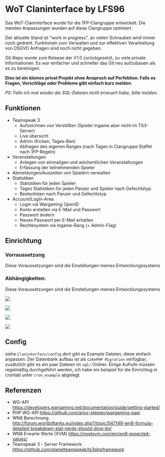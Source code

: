 # WoT Claninterface by LFS96

Das WoT-Claninterface wurde für die 1FP-Clangruppe entwickelt.
Die meisten Anpassungen wurden auf diese Clangruppe optimiert.

Der aktuelle Stand ist "work in progress", an vielen Schrauben wird immer noch gedreht.
Funktionen zum Verwalten und zur effektiven Verarbeitung von DSGVO Anfragen sind noch nicht gegeben.

Git-Repo wurde zum Release der V1.0 zurückgesetzt, zu viele private Informationen.
Es war einfacher und schneller das Git neu aufzubauen als es zu bereinigen.

**Dies ist ein kleines privat Projekt ohne Anspruch auf Perfektion. 
Falls es Fragen, Vorschläge oder Probleme gibt einfach kurz melden.**

_PS: Falls ich mal wieder die SQL-Dateien nicht erneuert habe, bitte melden._

## Funktionen
- Teamspeak 3
  - Aufzeichnen von Verstößen (Spieler Ingame aber nicht im TS3-Server)
  - Live übersicht
  - Admin (Kicken, Tages-Ban)
  - Abfragen des eigenen Ranges (nach Tagen in Clangruppe Staffel nach 1FP-Regeln)
- Veranstaltungen
  - Anlegen von einmaligen und wöchentlichen Veranstaltungen
  - Erfassung der teilnehmenden Spieler
- Abmeldungen/Auszeiten von Spielern verwalten
- Statistiken
  - Statistiken für jeden Spieler
  - Tages Statistiken für jeden Panzer und Spieler nach Gefechtstyp
  - Bestenlisten nach Panzer und Gefechtstyp
- Account/Login-Area
  - Login via Wargaming OpenID
  - Konto erstellen via E-Mail und Passwort
  - Passwort ändern
  - Neues Passwort per E-Mail erhalten
  - Rechtesystem via Ingame-Rang (+ Admin-Flag)


## Einrichtung

### Vorraussetzung
Diese Voraussetzungen sind die Einstellungen meines Entwicklungssystems

### Abhängigkeiten:
Diese Voraussetzungen sind die Einstellungen meines Entwicklungssystems


![](https://img.shields.io/badge/PHP-7.3+-grey?logo=php)

![](https://img.shields.io/badge/CakePHP-3.9-grey?logo=cakephp)

![](https://img.shields.io/badge/Apache-2.4.46-grey?logo=apache)

![](https://img.shields.io/badge/MariaDB-10.4.4.-grey?logo=mariadb)

## Config
siehe `Claninterface/config` dort gibt es Example Dateien, diese einfach anpassen.
Der Datenbank aufbau ist als `CakePHP Migration` verfügbar, zusätzlich gibt es ein paar Dateien im `sql/` Ordner.
Einige Aufrufe müssen regelmäßig durchgeführt werden, ich habe ein beispiel für die Einrichtug in crontab unter `cron_example` abgelegt.

## Referenzen

- WG-API https://developers.wargaming.net/documentation/guide/getting-started/
- PHP WG-API https://github.com/artur-stepien/wargaming-papi
- WN8 Berechnung http://forum.worldoftanks.eu/index.php?/topic/547149-wn8-formula-detailed-breakdown-stat-nerds-should-drop-by/
- WN8 Erwarte Werte (XVM) https://modxvm.com/en/wn8-expected-values/
- Teamspeak 3 - Server Framework https://github.com/planetteamspeak/ts3phpframework




